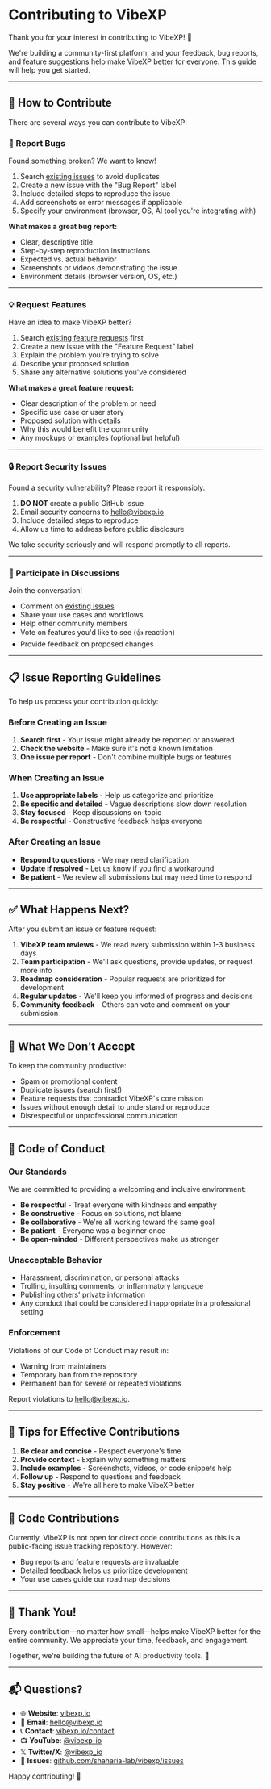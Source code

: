 # Contributing to VibeXP

Thank you for your interest in contributing to VibeXP! 🎉

We're building a community-first platform, and your feedback, bug reports, and feature suggestions help make VibeXP better for everyone. This guide will help you get started.

---

## 🤝 How to Contribute

There are several ways you can contribute to VibeXP:

### 🐛 Report Bugs

Found something broken? We want to know!

1. Search [existing issues](https://github.com/shaharia-lab/vibexp/issues) to avoid duplicates
2. Create a new issue with the "Bug Report" label
3. Include detailed steps to reproduce the issue
4. Add screenshots or error messages if applicable
5. Specify your environment (browser, OS, AI tool you're integrating with)

**What makes a great bug report:**
- Clear, descriptive title
- Step-by-step reproduction instructions
- Expected vs. actual behavior
- Screenshots or videos demonstrating the issue
- Environment details (browser version, OS, etc.)

---

### 💡 Request Features

Have an idea to make VibeXP better?

1. Search [existing feature requests](https://github.com/shaharia-lab/vibexp/issues?q=is%3Aissue+label%3Aenhancement) first
2. Create a new issue with the "Feature Request" label
3. Explain the problem you're trying to solve
4. Describe your proposed solution
5. Share any alternative solutions you've considered

**What makes a great feature request:**
- Clear description of the problem or need
- Specific use case or user story
- Proposed solution with details
- Why this would benefit the community
- Any mockups or examples (optional but helpful)

---

### 🔒 Report Security Issues

Found a security vulnerability? Please report it responsibly.

1. **DO NOT** create a public GitHub issue
2. Email security concerns to [hello@vibexp.io](mailto:hello@vibexp.io)
3. Include detailed steps to reproduce
4. Allow us time to address before public disclosure

We take security seriously and will respond promptly to all reports.

---

### 💬 Participate in Discussions

Join the conversation!

- Comment on [existing issues](https://github.com/shaharia-lab/vibexp/issues)
- Share your use cases and workflows
- Help other community members
- Vote on features you'd like to see (👍 reaction)
- Provide feedback on proposed changes

---

## 📋 Issue Reporting Guidelines

To help us process your contribution quickly:

### Before Creating an Issue

1. **Search first** - Your issue might already be reported or answered
2. **Check the website** - Make sure it's not a known limitation
3. **One issue per report** - Don't combine multiple bugs or features

### When Creating an Issue

1. **Use appropriate labels** - Help us categorize and prioritize
2. **Be specific and detailed** - Vague descriptions slow down resolution
3. **Stay focused** - Keep discussions on-topic
4. **Be respectful** - Constructive feedback helps everyone

### After Creating an Issue

- **Respond to questions** - We may need clarification
- **Update if resolved** - Let us know if you find a workaround
- **Be patient** - We review all submissions but may need time to respond

---

## ✅ What Happens Next?

After you submit an issue or feature request:

1. **VibeXP team reviews** - We read every submission within 1-3 business days
2. **Team participation** - We'll ask questions, provide updates, or request more info
3. **Roadmap consideration** - Popular requests are prioritized for development
4. **Regular updates** - We'll keep you informed of progress and decisions
5. **Community feedback** - Others can vote and comment on your submission

---

## 🚫 What We Don't Accept

To keep the community productive:

- Spam or promotional content
- Duplicate issues (search first!)
- Feature requests that contradict VibeXP's core mission
- Issues without enough detail to understand or reproduce
- Disrespectful or unprofessional communication

---

## 📜 Code of Conduct

### Our Standards

We are committed to providing a welcoming and inclusive environment:

- **Be respectful** - Treat everyone with kindness and empathy
- **Be constructive** - Focus on solutions, not blame
- **Be collaborative** - We're all working toward the same goal
- **Be patient** - Everyone was a beginner once
- **Be open-minded** - Different perspectives make us stronger

### Unacceptable Behavior

- Harassment, discrimination, or personal attacks
- Trolling, insulting comments, or inflammatory language
- Publishing others' private information
- Any conduct that could be considered inappropriate in a professional setting

### Enforcement

Violations of our Code of Conduct may result in:
- Warning from maintainers
- Temporary ban from the repository
- Permanent ban for severe or repeated violations

Report violations to [hello@vibexp.io](mailto:hello@vibexp.io).

---

## 🎯 Tips for Effective Contributions

1. **Be clear and concise** - Respect everyone's time
2. **Provide context** - Explain why something matters
3. **Include examples** - Screenshots, videos, or code snippets help
4. **Follow up** - Respond to questions and feedback
5. **Stay positive** - We're all here to make VibeXP better

---

## 💪 Code Contributions

Currently, VibeXP is not open for direct code contributions as this is a public-facing issue tracking repository. However:

- Bug reports and feature requests are invaluable
- Detailed feedback helps us prioritize development
- Your use cases guide our roadmap decisions

---

## 🙏 Thank You!

Every contribution—no matter how small—helps make VibeXP better for the entire community. We appreciate your time, feedback, and engagement.

Together, we're building the future of AI productivity tools. 🚀

---

## 📬 Questions?

- 🌐 **Website**: [vibexp.io](https://vibexp.io?utm_source=gh_vibexp_contributing&utm_medium=link&utm_campaign=footer)
- 📧 **Email**: [hello@vibexp.io](mailto:hello@vibexp.io)
- 📞 **Contact**: [vibexp.io/contact](https://vibexp.io/contact?utm_source=gh_vibexp_contributing&utm_medium=link&utm_campaign=footer)
- 📺 **YouTube**: [@vibexp-io](https://www.youtube.com/@vibexp-io?utm_source=gh_vibexp_contributing&utm_medium=link&utm_campaign=social)
- 𝕏 **Twitter/X**: [@vibexp_io](https://x.com/vibexp_io?utm_source=gh_vibexp_contributing&utm_medium=link&utm_campaign=social)
- 🐛 **Issues**: [github.com/shaharia-lab/vibexp/issues](https://github.com/shaharia-lab/vibexp/issues)

Happy contributing! 🎉
